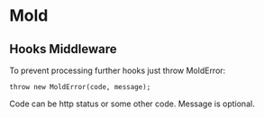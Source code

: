 # Mold


## Hooks Middleware

To prevent processing further hooks just throw MoldError:

    throw new MoldError(code, message);

Code can be http status or some other code.
Message is optional.
